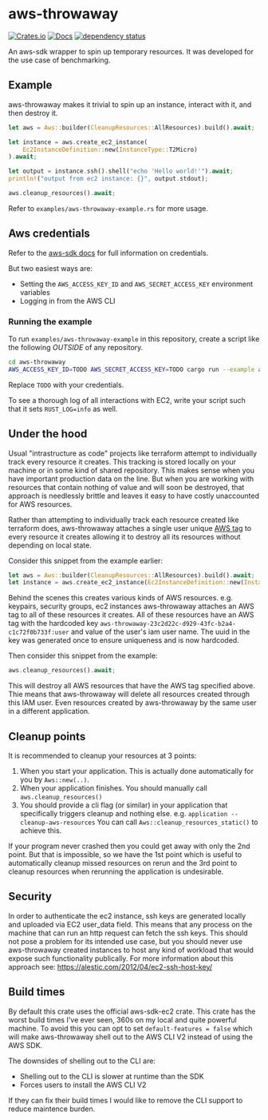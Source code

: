 # aws-throwaway

[![Crates.io](https://img.shields.io/crates/v/aws-throwaway.svg)](https://crates.io/crates/aws-throwaway)
[![Docs](https://docs.rs/aws-throwaway/badge.svg)](https://docs.rs/aws-throwaway)
[![dependency status](https://deps.rs/repo/github/shotover/aws-throwaway/status.svg)](https://deps.rs/repo/github/shotover/aws-throwaway)

An aws-sdk wrapper to spin up temporary resources.
It was developed for the use case of benchmarking.

## Example

aws-throwaway makes it trivial to spin up an instance, interact with it, and then destroy it.

```rust
let aws = Aws::builder(CleanupResources::AllResources).build().await;

let instance = aws.create_ec2_instance(
    Ec2InstanceDefinition::new(InstanceType::T2Micro)
).await;

let output = instance.ssh().shell("echo 'Hello world!'").await;
println!("output from ec2 instance: {}", output.stdout);

aws.cleanup_resources().await;
```

Refer to `examples/aws-throwaway-example.rs` for more usage.

## Aws credentials

Refer to the [aws-sdk docs](https://docs.aws.amazon.com/sdk-for-rust/latest/dg/credentials.html) for full information on credentials.

But two easiest ways are:

* Setting the `AWS_ACCESS_KEY_ID` and `AWS_SECRET_ACCESS_KEY` environment variables
* Logging in from the AWS CLI

### Running the example

To run `examples/aws-throwaway-example` in this repository, create a script like the following *OUTSIDE* of any repository.

```bash
cd aws-throwaway
AWS_ACCESS_KEY_ID=TODO AWS_SECRET_ACCESS_KEY=TODO cargo run --example aws-throwaway-example "$@"
```

Replace `TODO` with your credentials.

To see a thorough log of all interactions with EC2, write your script such that it sets `RUST_LOG=info` as well.

## Under the hood

Usual "intrastructure as code" projects like terraform attempt to individually track every resource it creates.
This tracking is stored locally on your machine or in some kind of shared repository.
This makes sense when you have important production data on the line.
But when you are working with resources that contain nothing of value and will soon be destroyed, that approach is needlessly brittle and leaves it easy to have costly unaccounted for AWS resources.

Rather than attempting to individually track each resource created like terraform does, aws-throwaway attaches a single user unique [AWS tag](https://docs.aws.amazon.com/tag-editor/latest/userguide/tagging.html) to every resource it creates allowing it to destroy all its resources without depending on local state.

Consider this snippet from the example earlier:

```rust
let aws = Aws::builder(CleanupResources::AllResources).build().await;
let instance = aws.create_ec2_instance(Ec2InstanceDefinition::new(InstanceType::T2Micro)).await;
```

Behind the scenes this creates various kinds of AWS resources. e.g. keypairs, security groups, ec2 instances
aws-throwaway attaches an AWS tag to all of these resources it creates.
All of these resources have an AWS tag with the hardcoded key `aws-throwaway-23c2d22c-d929-43fc-b2a4-c1c72f0b733f:user` and value of the user's iam user name.
The uuid in the key was generated once to ensure uniqueness and is now hardcoded.

Then consider this snippet from the example:

```rust
aws.cleanup_resources().await;
```

This will destroy all AWS resources that have the AWS tag specified above.
Thie means that aws-throwaway will delete all resources created through this IAM user.
Even resources created by aws-throwaway by the same user in a different application.

## Cleanup points

It is recommended to cleanup your resources at 3 points:

1. When you start your application. This is actually done automatically for you by `Aws::new(..)`.
2. When your application finishes. You should manually call `aws.cleanup_resources()`
3. You should provide a cli flag (or similar) in your application that specifically triggers cleanup and nothing else. e.g. `application --cleanup-aws-resources` You can call `Aws::cleanup_resources_static()` to achieve this.

If your program never crashed then you could get away with only the 2nd point.
But that is impossible, so we have the 1st point which is useful to automatically cleanup missed resources on rerun and the 3rd point to cleanup resources when rerunning the application is undesirable.

## Security

In order to authenticate the ec2 instance, ssh keys are generated locally and uploaded via EC2 user_data field.
This means that any process on the machine that can run an http request can fetch the ssh keys.
This should not pose a problem for its intended use case, but you should never use aws-throwaway created instances to host any kind of workload that would expose such functionality publically.
For more information about this approach see: <https://alestic.com/2012/04/ec2-ssh-host-key/>

## Build times

By default this crate uses the official aws-sdk-ec2 crate.
This crate has the worst build times I've ever seen, 360s on my local and quite powerful machine.
To avoid this you can opt to set `default-features = false` which will make aws-throwaway shell out to the AWS CLI V2 instead of using the AWS SDK.

The downsides of shelling out to the CLI are:

* Shelling out to the CLI is slower at runtime than the SDK
* Forces users to install the AWS CLI V2

If they can fix their build times I would like to remove the CLI support to reduce maintence burden.
